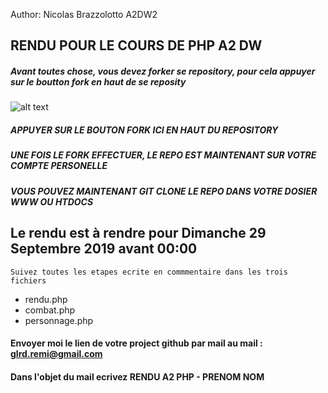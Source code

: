 Author:
Nicolas Brazzolotto A2DW2

## RENDU POUR LE COURS DE PHP A2 DW

##### Avant toutes chose, vous devez forker se repository, pour cela appuyer sur le boutton **fork** en haut de se reposity

![alt text](https://i.imgur.com/yWK3Re7.jpg)

##### APPUYER SUR LE BOUTON **FORK** ICI EN HAUT DU REPOSITORY

##### UNE FOIS LE **FORK** EFFECTUER, LE REPO EST MAINTENANT SUR VOTRE COMPTE PERSONELLE

##### VOUS POUVEZ MAINTENANT GIT CLONE LE REPO DANS VOTRE DOSIER **WWW** OU **HTDOCS**

## Le rendu est à rendre pour **Dimanche 29 Septembre 2019 avant 00:00**

`Suivez toutes les etapes ecrite en commmentaire dans les trois fichiers` 
 - rendu.php
 - combat.php
 - personnage.php
 
 
#### Envoyer moi le lien de votre project github par mail au mail : **glrd.remi@gmail.com**

#### Dans l'objet du mail ecrivez **RENDU A2 PHP - PRENOM NOM**